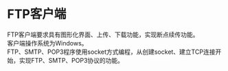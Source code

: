# FTP客户端
FTP客户端要求具有图形化界面、上传、下载功能，实现断点续传功能。</br>
客户端操作系统为Windows。</br>
FTP、SMTP、POP3程序使用socket方式编程，从创建socket、建立TCP连接开始，实现FTP、SMTP、POP3协议的功能。
